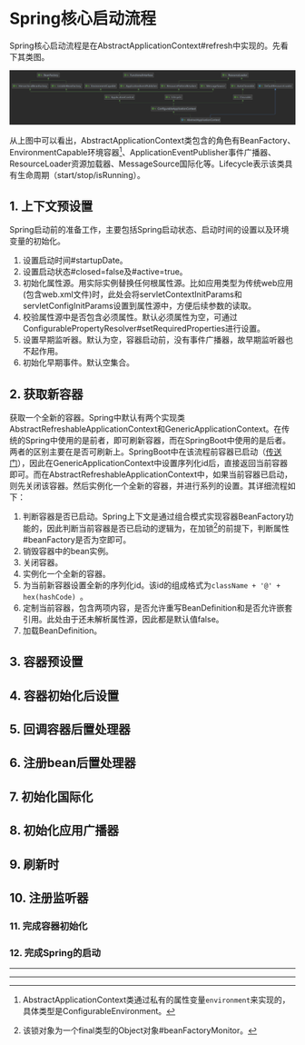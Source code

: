 # Spring核心启动流程

Spring核心启动流程是在AbstractApplicationContext#refresh中实现的。先看下其类图。

![AbstractApplicationContext类图](./images/AbstractApplicationContext.png)

从上图中可以看出，AbstractApplicationContext类包含的角色有BeanFactory、EnvironmentCapable环境容器[^1]、ApplicationEventPublisher事件广播器、ResourceLoader资源加载器、MessageSource国际化等。Lifecycle表示该类具有生命周期（start/stop/isRunning）。



## 1. 上下文预设置

Spring启动前的准备工作，主要包括Spring启动状态、启动时间的设置以及环境变量的初始化。

1. 设置启动时间#startupDate。
2. 设置启动状态#closed=false及#active=true。
3. 初始化属性源。用实际实例替换任何根属性源。比如应用类型为传统web应用(包含web.xml文件)时，此处会将servletContextInitParams和servletConfigInitParams设置到属性源中，方便后续参数的读取。
4. 校验属性源中是否包含必须属性。默认必须属性为空，可通过ConfigurablePropertyResolver#setRequiredProperties进行设置。
5. 设置早期监听器。默认为空，容器启动前，没有事件广播器，故早期监听器也不起作用。
6. 初始化早期事件。默认空集合。

## 2. 获取新容器

​	获取一个全新的容器。Spring中默认有两个实现类AbstractRefreshableApplicationContext和GenericApplicationContext。在传统的Spring中使用的是前者，即可刷新容器，而在SpringBoot中使用的是后者。两者的区别主要在是否可刷新上。SpringBoot中在该流程前容器已启动（[传送门](../SpringBoot/README.md)），因此在GenericApplicationContext中设置序列化id后，直接返回当前容器即可。而在AbstractRefreshableApplicationContext中，如果当前容器已启动，则先关闭该容器。然后实例化一个全新的容器，并进行系列的设置。其详细流程如下：

1.  判断容器是否已启动。Spring上下文是通过组合模式实现容器BeanFactory功能的，因此判断当前容器是否已启动的逻辑为，在加锁[^2]的前提下，判断属性#beanFactory是否为空即可。
2.  销毁容器中的bean实例。
3.  关闭容器。
4.  实例化一个全新的容器。
5.  为当前新容器设置全新的序列化id。该id的组成格式为`className + '@' + hex(hashCode) `。
6.  定制当前容器，包含两项内容，是否允许重写BeanDefinition和是否允许嵌套引用。此处由于还未解析属性源，因此都是默认值false。
7.  加载BeanDefinition。

## 3. 容器预设置

## 4. 容器初始化后设置

## 5. 回调容器后置处理器

## 6. 注册bean后置处理器

## 7. 初始化国际化

## 8. 初始化应用广播器

## 9. 刷新时

## 10. 注册监听器

### 11. 完成容器初始化

### 12. 完成Spring的启动













------

[^1]: AbstractApplicationContext类通过私有的属性变量`environment`来实现的，具体类型是ConfigurableEnvironment。

[^2]: 该锁对象为一个final类型的Object对象#beanFactoryMonitor。
------

